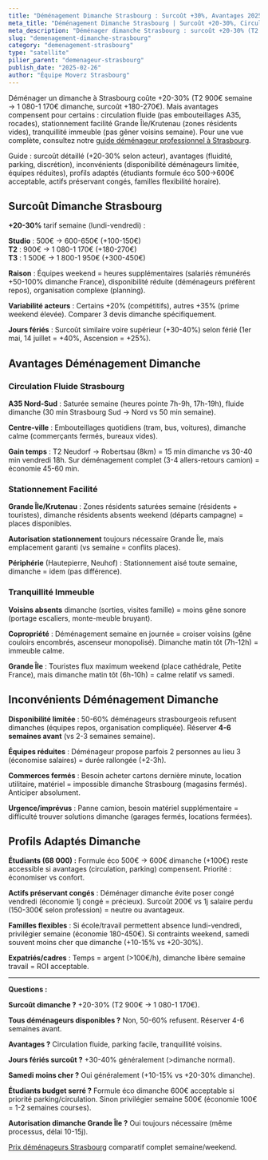 ```yaml
---
title: "Déménagement Dimanche Strasbourg : Surcoût +30%, Avantages 2025"
meta_title: "Déménagement Dimanche Strasbourg | Surcoût +20-30%, Circulation Fluide"
meta_description: "Déménager dimanche Strasbourg : surcoût +20-30% (T2 900€ → 1 080-1 170€). Avantages : circulation fluide, stationnement facile Grande Île/Krutenau, tranquillité. Disponibilité limitée."
slug: "demenagement-dimanche-strasbourg"
category: "demenagement-strasbourg"
type: "satellite"
pilier_parent: "demenageur-strasbourg"
publish_date: "2025-02-26"
author: "Équipe Moverz Strasbourg"
---
```


Déménager un dimanche à Strasbourg coûte +20-30% (T2 900€ semaine → 1 080-1 170€ dimanche, surcoût +180-270€). Mais avantages compensent pour certains : circulation fluide (pas embouteillages A35, rocades), stationnement facilité Grande Île/Krutenau (zones résidents vides), tranquillité immeuble (pas gêner voisins semaine). Pour une vue complète, consultez notre [guide déménageur professionnel à Strasbourg](/blog/demenagement-strasbourg/demenageur-strasbourg).

Guide : surcoût détaillé (+20-30% selon acteur), avantages (fluidité, parking, discrétion), inconvénients (disponibilité déménageurs limitée, équipes réduites), profils adaptés (étudiants formule éco 500→600€ acceptable, actifs préservant congés, familles flexibilité horaire).

## Surcoût Dimanche Strasbourg

**+20-30%** tarif semaine (lundi-vendredi) :

**Studio** : 500€ → 600-650€ (+100-150€)  
**T2** : 900€ → 1 080-1 170€ (+180-270€)  
**T3** : 1 500€ → 1 800-1 950€ (+300-450€)

**Raison** : Équipes weekend = heures supplémentaires (salariés rémunérés +50-100% dimanche France), disponibilité réduite (déménageurs préfèrent repos), organisation complexe (planning).

**Variabilité acteurs** : Certains +20% (compétitifs), autres +35% (prime weekend élevée). Comparer 3 devis dimanche spécifiquement.

**Jours fériés** : Surcoût similaire voire supérieur (+30-40%) selon férié (1er mai, 14 juillet = +40%, Ascension = +25%).

## Avantages Déménagement Dimanche

### Circulation Fluide Strasbourg

**A35 Nord-Sud** : Saturée semaine (heures pointe 7h-9h, 17h-19h), fluide dimanche (30 min Strasbourg Sud → Nord vs 50 min semaine).

**Centre-ville** : Embouteillages quotidiens (tram, bus, voitures), dimanche calme (commerçants fermés, bureaux vides).

**Gain temps** : T2 Neudorf → Robertsau (8km) = 15 min dimanche vs 30-40 min vendredi 18h. Sur déménagement complet (3-4 allers-retours camion) = économie 45-60 min.

### Stationnement Facilité

**Grande Île/Krutenau** : Zones résidents saturées semaine (résidents + touristes), dimanche résidents absents weekend (départs campagne) = places disponibles.

**Autorisation stationnement** toujours nécessaire Grande Île, mais emplacement garanti (vs semaine = conflits places).

**Périphérie** (Hautepierre, Neuhof) : Stationnement aisé toute semaine, dimanche = idem (pas différence).

### Tranquillité Immeuble

**Voisins absents** dimanche (sorties, visites famille) = moins gêne sonore (portage escaliers, monte-meuble bruyant).

**Copropriété** : Déménagement semaine en journée = croiser voisins (gêne couloirs encombrés, ascenseur monopolisé). Dimanche matin tôt (7h-12h) = immeuble calme.

**Grande Île** : Touristes flux maximum weekend (place cathédrale, Petite France), mais dimanche matin tôt (6h-10h) = calme relatif vs samedi.

## Inconvénients Déménagement Dimanche

**Disponibilité limitée** : 50-60% déménageurs strasbourgeois refusent dimanches (équipes repos, organisation compliquée). Réserver **4-6 semaines avant** (vs 2-3 semaines semaine).

**Équipes réduites** : Déménageur propose parfois 2 personnes au lieu 3 (économise salaires) = durée rallongée (+2-3h).

**Commerces fermés** : Besoin acheter cartons dernière minute, location utilitaire, matériel = impossible dimanche Strasbourg (magasins fermés). Anticiper absolument.

**Urgence/imprévus** : Panne camion, besoin matériel supplémentaire = difficulté trouver solutions dimanche (garages fermés, locations fermées).

## Profils Adaptés Dimanche

**Étudiants (68 000) :** Formule éco 500€ → 600€ dimanche (+100€) reste accessible si avantages (circulation, parking) compensent. Priorité : économiser vs confort.

**Actifs préservant congés** : Déménager dimanche évite poser congé vendredi (économie 1j congé = précieux). Surcoût 200€ vs 1j salaire perdu (150-300€ selon profession) = neutre ou avantageux.

**Familles flexibles** : Si école/travail permettent absence lundi-vendredi, privilégier semaine (économie 180-450€). Si contraints weekend, samedi souvent moins cher que dimanche (+10-15% vs +20-30%).

**Expatriés/cadres** : Temps = argent (>100€/h), dimanche libère semaine travail = ROI acceptable.

---

**Questions :**

**Surcoût dimanche ?** +20-30% (T2 900€ → 1 080-1 170€).

**Tous déménageurs disponibles ?** Non, 50-60% refusent. Réserver 4-6 semaines avant.

**Avantages ?** Circulation fluide, parking facile, tranquillité voisins.

**Jours fériés surcoût ?** +30-40% généralement (>dimanche normal).

**Samedi moins cher ?** Oui généralement (+10-15% vs +20-30% dimanche).

**Étudiants budget serré ?** Formule éco dimanche 600€ acceptable si priorité parking/circulation. Sinon privilégier semaine 500€ (économie 100€ = 1-2 semaines courses).

**Autorisation dimanche Grande Île ?** Oui toujours nécessaire (même processus, délai 10-15j).

[Prix déménageurs Strasbourg](/blog/demenagement-strasbourg/prix-demenageur-strasbourg-2025) comparatif complet semaine/weekend.

